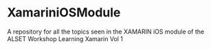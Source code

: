 # XamariniOSModule
A repository for all the topics seen in the XAMARIN iOS module of the ALSET Workshop Learning Xamarin Vol 1
